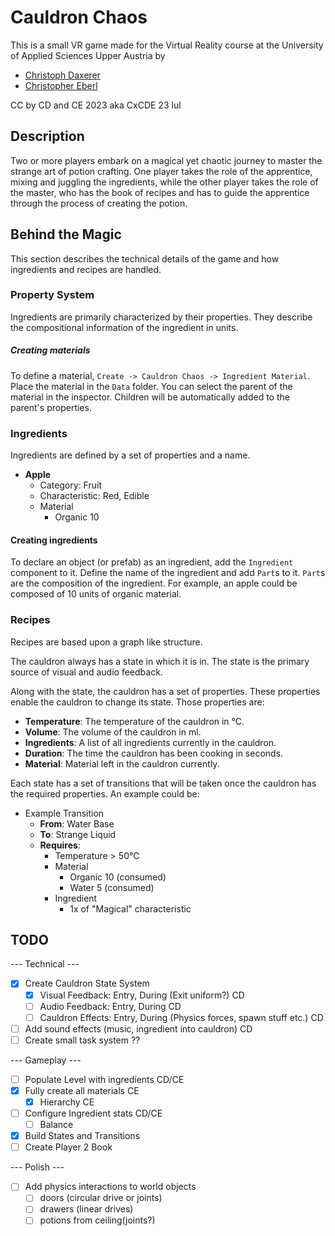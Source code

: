 # Cauldron Chaos

This is a small VR game made for the Virtual Reality course at the University of Applied Sciences Upper Austria by

- [Christoph Daxerer](https://github.com/DrChristophFH)
- [Christopher Eberl]()

CC by CD and CE 2023 aka CxCDE 23 lul

## Description

Two or more players embark on a magical yet chaotic journey to master the strange art of potion crafting. One player takes the role of the apprentice, mixing and juggling the ingredients, while the other player takes the role of the master, who has the book of recipes and has to guide the apprentice through the process of creating the potion.

## Behind the Magic

This section describes the technical details of the game and how ingredients and recipes are handled.

### Property System

Ingredients are primarily characterized by their properties. They describe the compositional information of the ingredient in units.

##### Creating materials

To define a material, `Create -> Cauldron Chaos -> Ingredient Material`. Place the material in the `Data` folder. You can select the parent of the material in the inspector. Children will be automatically added to the parent's properties.

### Ingredients

Ingredients are defined by a set of properties and a name.

- **Apple**
  - Category: Fruit
  - Characteristic: Red, Edible
  - Material
    - Organic 10

#### Creating ingredients

To declare an object (or prefab) as an ingredient, add the `Ingredient` component to it. Define the name of the ingredient and add `Part`s to it. `Part`s are the composition of the ingredient. For example, an apple could be composed of 10 units of organic material.

### Recipes

Recipes are based upon a graph like structure.

The cauldron always has a state in which it is in. The state is the primary source of visual and audio feedback.

Along with the state, the cauldron has a set of properties. These properties enable the cauldron to change its state. Those properties are:

- **Temperature**: The temperature of the cauldron in °C.
- **Volume**: The volume of the cauldron in ml.
- **Ingredients**: A list of all ingredients currently in the cauldron.
- **Duration**: The time the cauldron has been cooking in seconds.
- **Material**: Material left in the cauldron currently.

Each state has a set of transitions that will be taken once the cauldron has the required properties. An example could be:

- Example Transition
  - **From**: Water Base
  - **To**: Strange Liquid
  - **Requires**:
    - Temperature > 50°C
    - Material
      - Organic 10 (consumed)
      - Water 5 (consumed)
    - Ingredient
      - 1x of "Magical" characteristic

## TODO

--- Technical ---

- [x] Create Cauldron State System
  - [x] Visual Feedback: Entry, During (Exit uniform?) CD
  - [ ] Audio Feedback: Entry, During CD
  - [ ] Cauldron Effects: Entry, During (Physics forces, spawn stuff etc.) CD
- [ ] Add sound effects (music, ingredient into cauldron) CD
- [ ] Create small task system ??

--- Gameplay ---

- [ ] Populate Level with ingredients CD/CE
- [x] Fully create all materials CE
  - [x] Hierarchy CE
- [ ] Configure Ingredient stats CD/CE
  - [ ] Balance
- [x] Build States and Transitions
- [ ] Create Player 2 Book

--- Polish ---

- [ ] Add physics interactions to world objects
  - [ ] doors (circular drive or joints)
  - [ ] drawers (linear drives)
  - [ ] potions from ceiling(joints?)
